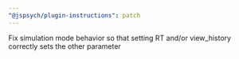 ```yaml
---
"@jspsych/plugin-instructions": patch
---
```


Fix simulation mode behavior so that setting RT and/or view_history correctly sets the other parameter
